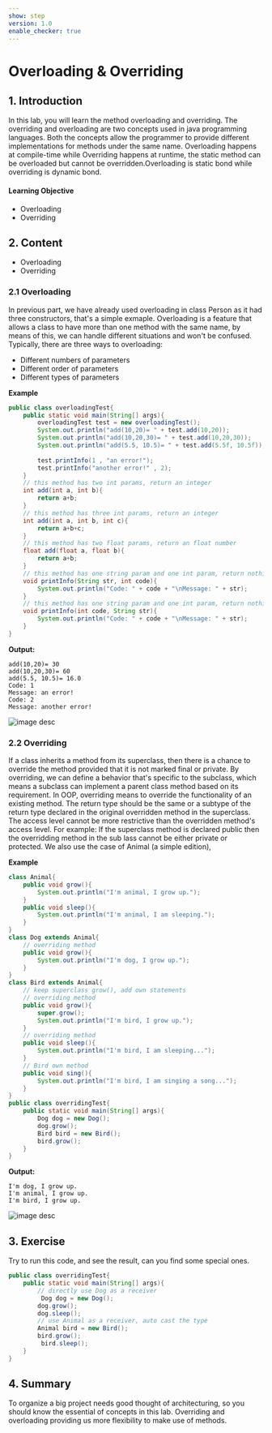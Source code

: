```yaml
---
show: step
version: 1.0
enable_checker: true
---
```

# Overloading & Overriding

## 1. Introduction

In this lab, you will learn the method overloading and overriding. The overriding and overloading are two concepts used in java programming languages. Both the concepts allow the programmer to provide different implementations for methods under the same name. Overloading happens at compile-time while Overriding happens at runtime, the static method can be overloaded but cannot be overridden.Overloading is static bond while overriding is dynamic bond.

#### Learning Objective

- Overloading 
- Overriding

## 2. Content
- Overloading 
- Overriding

### 2.1 Overloading

In previous part, we have already used overloading in class Person as it had three constructors, that's a simple exmaple. Overloading is a feature that allows a class to have more than one method with the same name, by means of this, we can handle different situations and won't be confused. Typically, there are three ways to overloading:

- Different numbers of parameters
- Different order of parameters
- Different types of parameters

**Example**

```java
public class overloadingTest{
    public static void main(String[] args){
        overloadingTest test = new overloadingTest();
        System.out.println("add(10,20)= " + test.add(10,20));
        System.out.println("add(10,20,30)= " + test.add(10,20,30));
        System.out.println("add(5.5, 10.5)= " + test.add(5.5f, 10.5f));
        
        test.printInfo(1 , "an error!");
        test.printInfo("another error!" , 2);
    }
    // this method has two int params, return an integer
    int add(int a, int b){
        return a+b;
    }
    // this method has three int params, return an integer
    int add(int a, int b, int c){
        return a+b+c;
    }
    // this method has two float params, return an float number
    float add(float a, float b){
        return a+b;
    }
    // this method has one string param and one int param, return nothing
    void printInfo(String str, int code){
    	System.out.println("Code: " + code + "\nMessage: " + str);
    }
    // this method has one string param and one int param, return nothing
    void printInfo(int code, String str){
    	System.out.println("Code: " + code + "\nMessage: " + str);
    }
}
```

**Output:**
```
add(10,20)= 30
add(10,20,30)= 60
add(5.5, 10.5)= 16.0
Code: 1
Message: an error!
Code: 2
Message: another error!
```
![image desc](https://labex.io/upload/E/N/C/gi5YMGTfIsYB.png)

### 2.2 Overriding

If a class inherits a method from its superclass, then there is a chance to override the method provided that it is not marked final or private. By overriding, we can define a behavior that's specific to the subclass, which means a subclass can implement a parent class method based on its requirement. In OOP, overriding means to override the functionality of an existing method. The return type should be the same or a subtype of the return type declared in the original overridden method in the superclass. The access level cannot be more restrictive than the overridden method's access level. For example: If the superclass method is declared public then the overridding method in the sub lass cannot be either private or protected. We also use the case of Animal (a simple edition),

**Example**

```java
class Animal{
	public void grow(){
		System.out.println("I'm animal, I grow up.");
	}
    public void sleep(){
		System.out.println("I'm animal, I am sleeping.");
	}
}
class Dog extends Animal{
	// overriding method
	public void grow(){
		System.out.println("I'm dog, I grow up.");
	}
}
class Bird extends Animal{
	// keep superclass grow(), add own statements
	// overriding method
	public void grow(){
		super.grow();
		System.out.println("I'm bird, I grow up.");
	}
    // overriding method
    public void sleep(){
		System.out.println("I'm bird, I am sleeping...");
	}
    // Bird own method
    public void sing(){
		System.out.println("I'm bird, I am singing a song...");
	}
}
public class overridingTest{
	public static void main(String[] args){
		Dog dog = new Dog();
		dog.grow();
		Bird bird = new Bird();
		bird.grow();
	}
}
```

**Output:**

```
I'm dog, I grow up.
I'm animal, I grow up.
I'm bird, I grow up.
```

![image desc](https://labex.io/upload/E/R/P/inWLoIlMarrR.png)

## 3. Exercise

Try to run this code, and see the result, can you find some special ones.

```java
public class overridingTest{
	public static void main(String[] args){
		// directly use Dog as a receiver
         Dog dog = new Dog();
		dog.grow();
		dog.sleep();
        // use Animal as a receiver, auto cast the type
		Animal bird = new Bird();
		bird.grow();
         bird.sleep();
	}
}
```

## 4. Summary

To organize a big project needs good thought of architecturing, so you should know the essential of concepts in this lab. Overriding and overloading providing us more flexibility to make use of methods. 